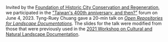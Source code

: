 Invited by the [Foundation of Historic City Conservation and Regeneration](http://www.fhccr.org.tw/), we participated in the ["Taiwan's 400th anniversary, and then?"](https://artouch.com/art-views/cultural-policy/content-110719.html) forum on June 4, 2023. Tyng-Ruey Chuang gave a 20-min talk on [_Open Repositories for Landscape Documentations_](https://m.odw.tw/u/trc/m/tainan-400-talk/). The slides for the talk were modified from those that were previously used in the [2021 Workshop on Cultural and Natural Landscape Documentation](https://pid.depositar.io/ark:37281/k5z9s6309). 
